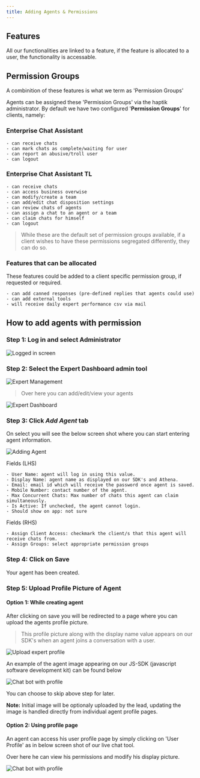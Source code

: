 ```yaml
---
title: Adding Agents & Permissions
---
```


## Features
All our functionalities are linked to a feature, if the feature is allocated to a user, the functionality is accessable.

## Permission Groups

A combinition of these features is what we term as 'Permission Groups'

Agents can be assigned these 'Permission Groups' via the haptik administrator. By default we have two configured '**Permission Groups**' for clients, namely:

### Enterprise Chat Assistant

	- can receive chats
	- can mark chats as complete/waiting for user
	- can report an abusive/troll user
	- can logout

### Enterprise Chat Assistant TL

	- can receive chats
	- can access business overwise
	- can modify/create a team
	- can add/edit chat disposition settings
	- can review chats of agents
	- can assign a chat to an agent or a team
	- can claim chats for himself
	- can logout

>  While these are the default set of permission groups available, if a client wishes to have these permissions segregated differently, they can do so.


### Features that can be allocated

These features could be added to a client specific permission group, if requested or required.

	- can add canned responses (pre-defined replies that agents could use)
	- can add external tools
	- will receive daily expert performance csv via mail

<!-- TODO: add a link to permission group editing here -->

## How to add agents with permission

### Step 1: Log in and select Administrator

![Logged in screen](assets/haptik_logged_in_screen.png)

### Step 2: Select the Expert Dashboard admin tool

![Expert Management](assets/expert_management.png)

>  Over here you can add/edit/view your agents

![Expert Dashboard](assets/expert_dashboard.png)

### Step 3: Click *Add Agent* tab

On select you will see the below screen shot where you can start entering agent information.

![Adding Agent](assets/add_agent.png)

Fields (LHS)

	- User Name: agent will log in using this value.
	- Display Name: agent name as displayed on our SDK's and Athena.
	- Email: email id which will receive the password once agent is saved.
	- Mobile Number: contact number of the agent.
	- Max Concurrent Chats: Max number of chats this agent can claim simultaneously.
	- Is Active: If unchecked, the agent cannot login.
	- Should show on app: not sure

Fields (RHS)

	- Assign Client Access: checkmark the client/s that this agent will receive chats from.
	- Assign Groups: select appropriate permission groups

### Step 4: Click on Save

Your agent has been created.

### Step 5: Upload Profile Picture of Agent

#### Option 1: While creating agent
After clicking on save you will be redirected to a page where you can upload the agents profile picture.

>  This profile picture along with the display name value appears on our SDK's when an agent joins a conversation with a user.

![Upload expert profile](assets/upload_expert_profile.png)

An example of the agent image appearing on our JS-SDK (javascript software development kit) can be found below

![Chat bot with profile](assets/chat_bot_with_profile.png)

You can choose to skip above step for later.

**Note:** Initial image will be optionaly uploaded by the lead, updating the image is handled directly from individual agent profile pages.

#### Option 2: Using profile page

An agent can access his user profile page by simply clicking on 'User Profile' as in below screen shot of our live chat tool.

Over here he can view his permissions and modify his display picture.

![Chat bot with profile](assets/how_to_access_profile.png)

